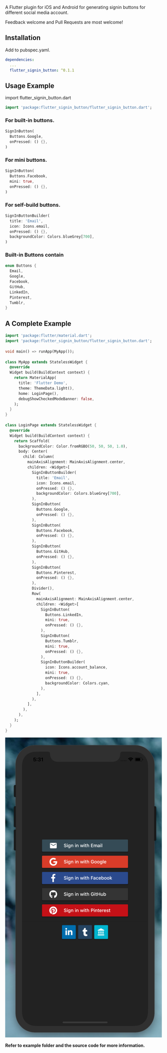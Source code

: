 A Flutter plugin for iOS and Android for generating signin buttons for different social media account.

Feedback welcome and Pull Requests are most welcome!

## Installation

Add to pubspec.yaml.

```yaml
dependencies:
  ...
  flutter_signin_button: ^0.1.1
```

## Usage Example

import flutter_signin_button.dart

```dart
import 'package:flutter_signin_button/flutter_signin_button.dart';
```

### For built-in buttons.

```dart
SignInButton(
  Buttons.Google,
  onPressed: () {},
)
```

### For mini buttons.

```dart
SignInButton(
  Buttons.Facebook,
  mini: true,
  onPressed: () {},
)
```

### For self-build buttons.

```dart
SignInButtonBuilder(
  title: 'Email',
  icon: Icons.email,
  onPressed: () {},
  backgroundColor: Colors.blueGrey[700],
)
```

### Built-in Buttons contain

```dart
enum Buttons {
  Email,
  Google,
  Facebook,
  GitHub,
  LinkedIn,
  Pinterest,
  Tumblr,
}
```

## A Complete Example

```dart
import 'package:flutter/material.dart';
import 'package:flutter_signin_button/flutter_signin_button.dart';

void main() => runApp(MyApp());

class MyApp extends StatelessWidget {
  @override
  Widget build(BuildContext context) {
    return MaterialApp(
      title: 'Flutter Demo',
      theme: ThemeData.light(),
      home: LoginPage(),
      debugShowCheckedModeBanner: false,
    );
  }
}

class LoginPage extends StatelessWidget {
  @override
  Widget build(BuildContext context) {
    return Scaffold(
      backgroundColor: Color.fromRGBO(50, 50, 50, 1.0),
      body: Center(
        child: Column(
          mainAxisAlignment: MainAxisAlignment.center,
          children: <Widget>[
            SignInButtonBuilder(
              title: 'Email',
              icon: Icons.email,
              onPressed: () {},
              backgroundColor: Colors.blueGrey[700],
            ),
            SignInButton(
              Buttons.Google,
              onPressed: () {},
            ),
            SignInButton(
              Buttons.Facebook,
              onPressed: () {},
            ),
            SignInButton(
              Buttons.GitHub,
              onPressed: () {},
            ),
            SignInButton(
              Buttons.Pinterest,
              onPressed: () {},
            ),
            Divider(),
            Row(
              mainAxisAlignment: MainAxisAlignment.center,
              children: <Widget>[
                SignInButton(
                  Buttons.LinkedIn,
                  mini: true,
                  onPressed: () {},
                ),
                SignInButton(
                  Buttons.Tumblr,
                  mini: true,
                  onPressed: () {},
                ),
                SignInButtonBuilder(
                  icon: Icons.account_balance,
                  mini: true,
                  onPressed: () {},
                  backgroundColor: Colors.cyan,
                ),
              ],
            ),
          ],
        ),
      ),
    );
  }
}
```

![banner image](./img.png)

**Refer to example folder and the source code for more information.**
